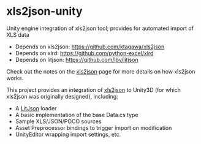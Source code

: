 # xls2json-unity
Unity engine integration of xls2json tool; provides for automated import of XLS data

- Depends on xls2json: https://github.com/ktagawa/xls2json
- Depends on xlrd: https://github.com/python-excel/xlrd
- Depends on litjson: https://github.com/lbv/litjson

Check out the notes on the <a href=https://github.com/ktagawa/xls2json>xls2json</a> page for more details on how xls2json works.

This project provides an integration of <a href=https://github.com/ktagawa/xls2json>xls2json</a> to Unity3D (for which xls2json was originally designed), including:

- A <a href = https://github.com/lbv/litjson>LitJson</a> loader
- A basic implementation of the base Data.cs type
- Sample XLS/JSON/POCO sources
- Asset Preprocessor bindings to trigger import on modification
- UnityEditor wrapping import settings, etc.

